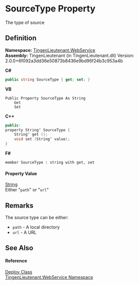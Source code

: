 # SourceType Property


The type of source



## Definition
**Namespace:** <a href="fc700f7d-9d7b-2ccf-ed8a-45c33dbca259">TingenLieutenant.WebService</a>  
**Assembly:** TingenLieutenant (in TingenLieutenant.dll) Version: 2.0.0+6f092a3dd36e50873b8436e9bd96f24b3c953a4b

**C#**
``` C#
public string SourceType { get; set; }
```
**VB**
``` VB
Public Property SourceType As String
	Get
	Set
```
**C++**
``` C++
public:
property String^ SourceType {
	String^ get ();
	void set (String^ value);
}
```
**F#**
``` F#
member SourceType : string with get, set
```



#### Property Value
<a href="https://learn.microsoft.com/dotnet/api/system.string" target="_blank" rel="noopener noreferrer">String</a>  
Either "`path`" or "`url`"

## Remarks

The source type can be either:  
<ul><li><code>path</code> - A local directory</li><li><code>url</code> - A URL</li></ul>




## See Also


#### Reference
<a href="5683af89-b278-09ee-20ef-409c1e8aa8ff">Deploy Class</a>  
<a href="fc700f7d-9d7b-2ccf-ed8a-45c33dbca259">TingenLieutenant.WebService Namespace</a>  
